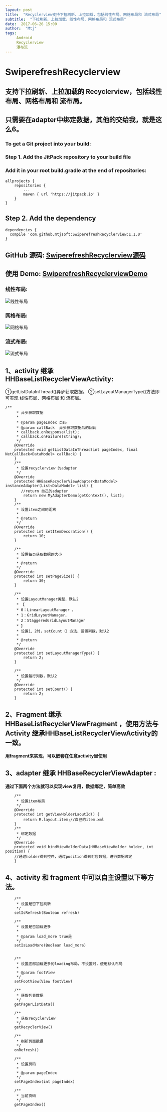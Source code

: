 ```yaml
---
layout: post
title:  "Recyclerview支持下拉刷新、上拉加载，包括线性布局、网格布局和 流式布局"
subtitle:  "下拉刷新、上拉加载，线性布局、网格布局和 流式布局"
date:  2017-06-26 15:00
author:  "Mtj"
tags:
     Android
     Recyclerview
     瀑布流
---
```


# SwiperefreshRecyclerview
## 支持下拉刷新、上拉加载的 Recyclerview，包括线性布局、网格布局和 流布局。
## 只需要在adapter中绑定数据，其他的交给我，就是这么6。

### To get a Git project into your build:
### Step 1. Add the JitPack repository to your build file 
### Add it in your root build.gradle at the end of repositories:
```
allprojects {
	repositories {
		...
		maven { url 'https://jitpack.io' }
	}
}      
```
## Step 2. Add the dependency
```
dependencies {     
  compile 'com.github.mtjsoft:SwiperefreshRecyclerview:1.1.0'
}
```
## GitHub 源码: [SwiperefreshRecyclerview源码](https://github.com/mtjsoft/SwiperefreshRecyclerview)

## 使用 Demo: [SwiperefreshRecyclerviewDemo](https://github.com/mtjsoft/SwiperefreshRecyclerviewDemo)

### 线性布局:

![线性布局](http://img.blog.csdn.net/20170624131953706?watermark/2/text/aHR0cDovL2Jsb2cuY3Nkbi5uZXQvcXFfMjg3NzkwODM=/font/5a6L5L2T/fontsize/400/fill/I0JBQkFCMA==/dissolve/70/gravity/SouthEast)

### 网格布局:

![网格布局](http://img.blog.csdn.net/20170624132014859?watermark/2/text/aHR0cDovL2Jsb2cuY3Nkbi5uZXQvcXFfMjg3NzkwODM=/font/5a6L5L2T/fontsize/400/fill/I0JBQkFCMA==/dissolve/70/gravity/SouthEast)

### 流式布局: ###

![流式布局](http://img.blog.csdn.net/20170624132037025?watermark/2/text/aHR0cDovL2Jsb2cuY3Nkbi5uZXQvcXFfMjg3NzkwODM=/font/5a6L5L2T/fontsize/400/fill/I0JBQkFCMA==/dissolve/70/gravity/SouthEast)

## 1、activity 继承 HHBaseListRecyclerViewActivity: ## 
 ①getListDataInThread()异步获取数据。
 ②setLayoutManagerType()方法即可实现  线性布局、网格布局 和 流布局。

```
/**
     * 异步获取数据
     *
     * @param pageIndex 页码
     * @param callBack  异步获取数据后的回调 
     * callback.onResponse(list);
     * callback.onFailure(string);
     */
    @Override
    protected void getListDataInThread(int pageIndex, final  NetCallBack<DataModel> callBack) {
    }
    /**
     * 设置recyclerview 的adapter
     */
    @Override
    protected HHBaseRecyclerViewAdapter<DataModel> instanceAdapter(List<DataModel> list) {
       //return 自己的adapter
        return new MyAdapterDemo(getContext(), list);
    }
    /**
     * 设置item之间的距离
     *
     * @return
     */
    @Override
    protected int setItemDecoration() {
        return 10;
    }

    /**
     * 设置每页获取数据的大小
     *
     * @return
     */
    @Override
    protected int setPageSize() {
        return 30;
    }

    /**
     * 设置LayoutManager类型，默认2
     * 【
     * 0：LinearLayoutManager ，
     * 1：GridLayoutManager，
     * 2：StaggeredGridLayoutManager
     * 】
     * 设置1、2时，setCount（）方法，设置列数，默认2
     *
     * @return
     */
    @Override
    protected int setLayoutManagerType() {
        return 2;
    }

    /**
     * 设置每行列数，默认2
     */
    @Override
    protected int setCount() {
        return 2;
    }
```

## 2、Fragment 继承 HHBaseListRecyclerViewFragment ，使用方法与 Activity 继承HHBaseListRecyclerViewActivity的一致。 ## 
**用fragment来实现，可以嵌套在任意activity里使用**


## 3、adapter 继承 HHBaseRecyclerViewAdapter : ##
**通过下面两个方法就可以实现view复用，数据绑定，简单高效**

```
    /**
     * 设置item布局
     */
    @Override
    protected int getViewHolderLaoutId() {
        return R.layout.item;//自己的item.xml
    }
    /**
     * 绑定数据
     */
    @Override
    protected void bindViewHolderData(HHBaseViewHolder holder, int position) {
    //通过holder得到控件，通过position得到对应数据，进行数据绑定
    }
```
## 4、activity  和 fragment 中可以自主设置以下等方法。 ##

```
    /**
     * 设置是否下拉刷新
     */
    setIsRefresh(Boolean refresh)

    /**
     * 设置是否加载更多
     *
     * @param load_more true是
     */
    setIsLoadMore(Boolean load_more)


    /**
     * 设置底部加载更多的loading布局，不设置时，使用默认布局
     *
     * @param footView
     */
    setFootView(View footView)

    /**
     * 获取列表数据
     */
    getPagerListData()

    /**
     * 获取recyclerview
     */
    getRecyclerView()

    /**
     * 刷新页面数据
     */
    onRefresh()
    
    /**
     * 设置页码
     *
     * @param pageIndex
     */
    setPageIndex(int pageIndex)

    /**
     * 当前页码
     */
    getPageIndex()
```

